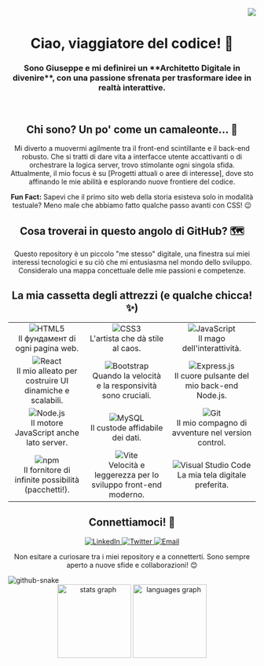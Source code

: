 <div align="right">
  <img src="https://profile-counter.glitch.me/giuseppezaccato/count.svg?" />
</div>

<h1 align="center">Ciao, viaggiatore del codice! 🚀</h1>
<h3 align="center">Sono Giuseppe e mi definirei un **Architetto Digitale in divenire**, con una passione sfrenata per trasformare idee in realtà interattive.</h3>

<br clear="right">

<h2 align="center">Chi sono? Un po' come un camaleonte... 🦎</h2>
<p align="center">Mi diverto a muovermi agilmente tra il front-end scintillante e il back-end robusto. Che si tratti di dare vita a interfacce utente accattivanti o di orchestrare la logica server, trovo stimolante ogni singola sfida. Attualmente, il mio focus è su [Progetti attuali o aree di interesse], dove sto affinando le mie abilità e esplorando nuove frontiere del codice.</p>

<p align="center"><strong>Fun Fact:</strong> Sapevi che il primo sito web della storia esisteva solo in modalità testuale? Meno male che abbiamo fatto qualche passo avanti con CSS! 😉</p>

<h2 align="center">Cosa troverai in questo angolo di GitHub? 🗺️</h2>
<p align="center">Questo repository è un piccolo "me stesso" digitale, una finestra sui miei interessi tecnologici e su ciò che mi entusiasma nel mondo dello sviluppo. Consideralo una mappa concettuale delle mie passioni e competenze.</p>

<h2 align="center">La mia cassetta degli attrezzi (e qualche chicca! ✨)</h2>

<div align="center">
  <table>
    <tr>
      <td align="center">
        <img src="https://img.shields.io/badge/HTML5-E34F26?style=for-the-badge&logo=html5&logoColor=white" alt="HTML5" />
        <br>Il фундамент di ogni pagina web.
      </td>
      <td align="center">
        <img src="https://img.shields.io/badge/CSS3-1572B6?style=for-the-badge&logo=css3&logoColor=white" alt="CSS3" />
        <br>L'artista che dà stile al caos.
      </td>
      <td align="center">
        <img src="https://img.shields.io/badge/JavaScript-F7DF1E?style=for-the-badge&logo=javascript&logoColor=black" alt="JavaScript" />
        <br>Il mago dell'interattività.
      </td>
    </tr>
    <tr>
      <td align="center">
        <img src="https://img.shields.io/badge/React-61DAFB?style=for-the-badge&logo=react&logoColor=black" alt="React" />
        <br>Il mio alleato per costruire UI dinamiche e scalabili.
      </td>
      <td align="center">
        <img src="https://img.shields.io/badge/Bootstrap-7952B3?style=for-the-badge&logo=bootstrap&logoColor=white" alt="Bootstrap" />
        <br>Quando la velocità e la responsività sono cruciali.
      </td>
      <td align="center">
        <img src="https://img.shields.io/badge/Express.js-000000?style=for-the-badge&logo=express&logoColor=white" alt="Express.js" />
        <br>Il cuore pulsante del mio back-end Node.js.
      </td>
    </tr>
    <tr>
      <td align="center">
        <img src="https://img.shields.io/badge/Node.js-339933?style=for-the-badge&logo=nodedotjs&logoColor=white" alt="Node.js" />
        <br>Il motore JavaScript anche lato server.
      </td>
      <td align="center">
        <img src="https://img.shields.io/badge/MySQL-4479A1?style=for-the-badge&logo=mysql&logoColor=white" alt="MySQL" />
        <br>Il custode affidabile dei dati.
      </td>
      <td align="center">
        <img src="https://img.shields.io/badge/Git-F05032?style=for-the-badge&logo=git&logoColor=white" alt="Git" />
        <br>Il mio compagno di avventure nel version control.
      </td>
    </tr>
    <tr>
      <td align="center">
        <img src="https://img.shields.io/badge/npm-CB3837?style=for-the-badge&logo=npm&logoColor=white" alt="npm" />
        <br>Il fornitore di infinite possibilità (pacchetti!).
      </td>
      <td align="center">
        <img src="https://img.shields.io/badge/Vite-646CFF?style=for-the-badge&logo=vite&logoColor=white" alt="Vite" />
        <br>Velocità e leggerezza per lo sviluppo front-end moderno.
      </td>
      <td align="center">
        <img src="https://img.shields.io/badge/Visual%20Studio%20Code-0078D4?style=for-the-badge&logo=visual-studio-code&logoColor=white" alt="Visual Studio Code" />
        <br>La mia tela digitale preferita.
      </td>
    </tr>
  </table>
</div>

<h2 align="center">Connettiamoci! 🔗</h2>
<p align="center">
  <a href="https://www.linkedin.com/in/giuseppe-zaccato-94917a362/">
    <img src="https://img.shields.io/badge/LinkedIn-%230077B5.svg?style=for-the-badge&logo=linkedin&logoColor=white" alt="LinkedIn" />
  </a>
  <a href="[inserisci qui il tuo link di Twitter]">
    <img src="https://img.shields.io/badge/Twitter-%231DA1F2.svg?style=for-the-badge&logo=twitter&logoColor=white" alt="Twitter" />
  </a>
  <a href="mailto:[inserisci qui la tua email]">
    <img src="https://img.shields.io/badge/Gmail-%23D14836.svg?style=for-the-badge&logo=gmail&logoColor=white" alt="Email" />
  </a>
  </p>

<p align="center">Non esitare a curiosare tra i miei repository e a connetterti. Sono sempre aperto a nuove sfide e collaborazioni! 😊</p>

<picture>
  <source media="(prefers-color-scheme: dark)" srcset="github-snake-dark.svg" />
  <source media="(prefers-color-scheme: light)" srcset="github-snake.svg" />
  <img alt="github-snake" src="github-snake.svg" />
</picture>

<div align="center">
  <img src="https://github-readme-stats.vercel.app/api?username=giuseppezaccato&hide_title=false&hide_rank=false&show_icons=true&include_all_commits=true&count_private=true&disable_animations=false&theme=synthwave&locale=en&hide_border=false&order=1" height="150" alt="stats graph" />
  <img src="https://github-readme-stats.vercel.app/api/top-langs?username=giuseppezaccato&locale=en&hide_title=false&layout=compact&card_width=320&langs_count=5&theme=synthwave&hide_border=false&order=2" height="150" alt="languages graph" />
</div>
